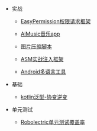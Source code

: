 * 实战

    * [EasyPermission权限请求框架](/android/easypermission.md)

    * [AiMusic音乐app](/android/aimusic.md)

    * [图片压缩脚本](/android/tinypng_plugin.md)
    
    * [ASM实战注入框架](/android/injectservice.md)

    * [Android多语言工具](/android/multi_language.md)

* 基础

    * [kotlin泛型-协变逆变](/android/generisc.md)

* 单元测试

    * [Robolectric单元测试覆盖率](/android/robolectric.md)
    

<!-- * 开源框架

    * [Retrofit](/android/opensource/retrofit.md)

    * [LiveData](/android/opensource/livedata.md)
 -->
